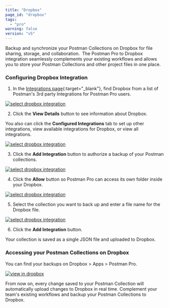 ```yaml
---
title: "Dropbox"
page_id: "dropbox"
tags: 
  - "pro"
warning: false
version: "v5"
---
```


Backup and synchronize your Postman Collections on Dropbox for file sharing, storage, and collaboration.  The Postman Pro to Dropbox integration seamlessly complements your existing workflows and allows you to store your Postman Collections and other project files in one place.

### Configuring Dropbox Integration

1. In the [Integrations page]({{site.pm.gs}}/dashboard/integrations){:target="_blank"}, find Dropbox from a list of Postman's 3rd party Integrations for Postman Pro users.

[![select dropbox integration](https://s3.amazonaws.com/postman-static-getpostman-com/postman-docs/integrations_dropbox1.png)](https://s3.amazonaws.com/postman-static-getpostman-com/postman-docs/integrations_dropbox1.png)

<ol start="2">
  <li>Click the <b>View Details</b> button to see information about Dropbox. </li>
</ol>

You also can click the **Configured Integrations** tab to set up other integrations, view available integrations for Dropbox, or view all integrations.

[![select dropbox integration](https://s3.amazonaws.com/postman-static-getpostman-com/postman-docs/integrations-apimatic-conf-integr.png)](https://s3.amazonaws.com/postman-static-getpostman-com/postman-docs/integrations-apimatic-conf-integr.png)

<ol start="3">
  <li>Click the <b>Add Integration</b> button to authorize a backup of your Postman collections. </li>
</ol>

[![select dropbox integration](https://s3.amazonaws.com/postman-static-getpostman-com/postman-docs/integrations-dropbox-authorize.png)](https://s3.amazonaws.com/postman-static-getpostman-com/postman-docs/integrations-dropbox-authorize.png)

<ol start="4">
  <li>Click the <b>Allow</b> button so Postman Pro can access its own folder inside your Dropbox. </li>
</ol>

[![select dropbox integration](https://s3.amazonaws.com/postman-static-getpostman-com/postman-docs/integrations-dropbox-access2.png)](https://s3.amazonaws.com/postman-static-getpostman-com/postman-docs/integrations-dropbox-access2.png)

<ol start="5">
  <li>Select the collection you want to back up and enter a file name for the Dropbox file.</li>
</ol>

[![select dropbox integration](https://s3.amazonaws.com/postman-static-getpostman-com/postman-docs/integrations-dropbox-authorized.png)](https://s3.amazonaws.com/postman-static-getpostman-com/postman-docs/integrations-dropbox-authorized.png)

<ol start="6">
  <li>Click the <b>Add Integration</b> button. </li>
</ol>

Your collection is saved as a single JSON file and uploaded to Dropbox.


### Accessing your Postman Collections on Dropbox

You can find your backups on Dropbox > Apps > Postman Pro.

[![view in dropbox](https://s3.amazonaws.com/postman-static-getpostman-com/postman-docs/dropbox_view.png)](https://s3.amazonaws.com/postman-static-getpostman-com/postman-docs/dropbox_view.png)

From now on, every change saved to your Postman Collection will automatically upload changes to Dropbox in real time. Complement your team's existing workflows and backup your Postman Collections to Dropbox.
